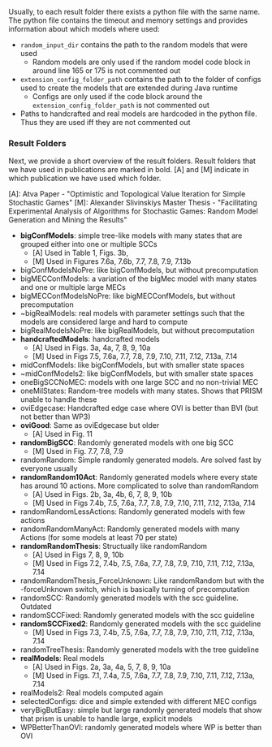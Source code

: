 

Usually, to each result folder there exists a python file with the same name.
The python file contains the timeout and memory settings and provides information about which models where used:
- `random_input_dir` contains the path to the random models that were used
    - Random models are only used if the random model code block in around line 165 or 175 is not commented out
- `extension_config_folder_path` contains the path to the folder of configs used to create the models that are extended during Java runtime
    - Configs are only used if the code block around the `extension_config_folder_path` is not commented out
- Paths to handcrafted and real models are hardcoded in the python file. Thus they are used iff they are not commented out

### Result Folders

Next, we provide a short overview of the result folders. Result folders that we have used in publications are marked in bold.
[A] and [M] indicate in which publication we have used which folder.

[A]: Atva Paper - "Optimistic and Topological Value Iteration for Simple Stochastic Games"
[M]: Alexander Slivinskiys Master Thesis - "Facilitating Experimental Analysis of Algorithms for Stochastic Games: Random Model Generation and Mining the Results"

- **bigConfModels**: simple tree-like models with many states that are grouped either into one or multiple SCCs
    - [A] Used in Table 1, Figs. 3b, 
    - [M] Used in Figures 7.6a, 7.6b, 7.7, 7.8, 7.9, 7.13b
- bigConfModelsNoPre: like bigConfModels, but without precomputation
- bigMECConfModels: a variation of the bigMec model with many states and one or multiple large MECs
- bigMECConfModelsNoPre: like bigMECConfModels, but without precomputation
- ~bigRealModels: real models with parameter settings such that the models are considered large and hard to compute
- bigRealModelsNoPre: like bigRealModels, but without precomputation
- **handcraftedModels**: handcrafted models
    - [A] Used in Figs. 3a, 4a, 7, 8, 9, 10a
    - [M] Used in Figs 7.5, 7.6a, 7.7, 7.8, 7.9, 7.10, 7.11, 7.12, 7.13a, 7.14
- midConfModels: like bigConfModels, but with smaller state spaces
- ~midConfModels2: like bigConfModels, but with smaller state spaces
- oneBigSCCNoMEC: models with one large SCC and no non-trivial MEC
- oneMilStates: Random-tree models with many states. Shows that PRISM unable to handle these
- oviEdgecase: Handcrafted edge case where OVI is better than BVI (but not better than WP3)
- **oviGood**: Same as oviEdgecase but older
    - [A] Used in Fig. 11
- **randomBigSCC**: Randomly generated models with one big SCC
    - [M] Used in Fig. 7.7, 7.8, 7.9
- randomRandom: Simple randomly generated models. Are solved fast by everyone usually
- **randomRandom10Act**: Randomly generated models where every state has around 10 actions. More complicated to solve than randomRandom
    - [A] Used in Figs. 2b, 3a, 4b, 6, 7, 8, 9, 10b
    - [M] Used in Figs 7.4b, 7.5, 7.6a, 7.7, 7.8, 7.9, 7.10, 7.11, 7.12, 7.13a, 7.14
- randomRandomLessActions: Randomly generated models with few actions
- randomRandomManyAct: Randomly generated models with many Actions (for some models at least 70 per state)
- **randomRandomThesis**: Structually like randomRandom
    - [A] Used in Figs 7, 8, 9, 10b
    - [M] Used in Figs 7.2, 7.4b, 7.5, 7.6a, 7.7, 7.8, 7.9, 7.10, 7.11, 7.12, 7.13a, 7.14
- randomRandomThesis_ForceUnknown: Like randomRandom but with the -forceUnknown switch, which is basically turning of precomputation
- randomSCC: Randomly generated models with the scc guideline. Outdated
- randomSCCFixed: Randomly generated models with the scc guideline
- **randomSCCFixed2**: Randomly generated models with the scc guideline
    - [M] Used in Figs 7.3, 7.4b, 7.5, 7.6a, 7.7, 7.8, 7.9, 7.10, 7.11, 7.12, 7.13a, 7.14
- randomTreeThesis: Randomly generated models with the tree guideline
- **realModels**: Real models
    - [A] Used in Figs. 2a, 3a, 4a, 5, 7, 8, 9, 10a
    - [M] Used in Figs. 7.1, 7.4a, 7.5, 7.6a, 7.7, 7.8, 7.9, 7.10, 7.11, 7.12, 7.13a, 7.14
- realModels2: Real models computed again
- selectedConfigs: dice and simple extended with different MEC configs
- veryBigButEasy: simple but large randomly generated models that show that prism is unable to handle large, explicit models
- WPBetterThanOVI: randomly generated models where WP is better than OVI